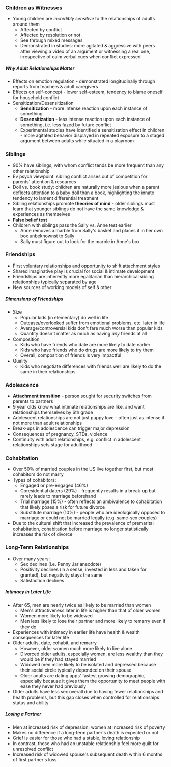 ### Children as Witnesses
* Young children are *incredibly sensitive* to the relationships of adults around them
	* Affected by conflict
	* Affected by resolution or not
	* See through mixed messages
	* Demonstrated in studies: more agitated & aggressive with peers after viewing a video of an argument or witnessing a real one, irrespective of calm verbal cues when conflict expressed

##### Why Adult Relationships Matter
* Effects on emotion regulation - demonstrated longitudinally through reports from teachers & adult caregivers
* Effects on self-concept - lower self-esteem, tendency to blame oneself for household conflict
* Sensitization/Desensitization
	* **Sensitization** - more intense reaction upon each instance of something
	* **Desensitization** - less intense reaction upon each instance of something, i.e. less fazed by future conflict
	* Experimental studies have identified a sensitization effect in children - more agitated behavior displayed in repeated exposure to a staged argument between adults while situated in a playroom

### Siblings
* 90% have siblings, with whom conflict tends be more frequent than any other relationship
* Ev psych viewpoint: sibling conflict arises out of competition for parents' attention & resources
* Doll vs. book study: children are naturally more jealous when a parent deflects attention to a baby doll than a book, highlighting the innate tendency to lament differential treatment
* Sibling relationships promote **theories of mind** - older siblings must learn that younger siblings do not have the same knowledge & experiences as themselves
* **False belief test**
* Children with siblings pass the Sally vs. Anne test earlier
	* Anne removes a marble from Sally's basket and places it in her own box unbeknownst to Sally
	* Sally must figure out to look for the marble in Anne's box

### Friendships
* First voluntary relationships and opportunity to shift attachment styles
* Shared imaginative play is crucial for social & intimate development
* Friendships are inherently more egalitarian than hierarchical sibling relationships typically separated by age
* New sources of working models of self & other

##### Dimensions of Friendships
* Size
	* Popular kids (in elementary) do well in life
	* Outcasts/overlooked suffer from emotional problems, etc. later in life
	* Average/controversial kids don't fare much worse than popular kids
	* Quantity doesn't matter as much as having *any* friends at all
* Composition
	* Kids who have friends who date are more likely to date earlier
	* Kids who have friends who do drugs are more likely to try them
	* Overall, composition of friends is very impactful
* Quality
	* Kids who negotiate differences with friends well are likely to do the same in their relationships

### Adolescence
* **Attachment transition** - person sought for security switches from parents to partners
* 9 year olds know what intimate relationships are like, and want relationships themselves by 6th grade
* Adolescent relationships are not just puppy love - often just as intense if not more than adult relationships
* Break-ups in adolescence can trigger major depression
* Consequences of pregnancy, STDs, violence
* Continuity with adult relationships, e.g. conflict in adolescent relationships sets stage for adulthood

### Cohabitation
* Over 50% of married couples in the US live together first, but most cohabitors do not marry
* Types of cohabitors:
	* Engaged or pre-engaged (46%)
	* Coresidential daters (29%) - frequently results in a break-up but rarely leads to marriage beforehand
	* Trial marriage (15%) - often reflects an ambivalence to cohabitation that likely poses a risk for future divorce
	* Substitute marriage (10%) - people who are ideologically opposed to marriage or could not be married legally (e.g. same-sex couples)
* Due to the cultural shift that increased the prevalence of premarital cohabitation, cohabitation before marriage no longer statistically increases the risk of divorce

### Long-Term Relationships
* Over many years:
	* Sex declines (i.e. Penny Jar anecdote)
	* Positivity declines (in a sense, invested in less and taken for granted), but negativity stays the same
	* Satisfaction declines

##### Intimacy in Later Life
* After 65, men are nearly twice as likely to be married than women
	* Men's attractiveness later in life is higher than that of older women
	* Women more likely to be widowed
	* Men less likely to lose their partner and more likely to remarry even if they do
* Experiences with intimacy in earlier life have health & wealth consequences for later life
* Older adults, date, cohabit, and remarry
	* However, older women much more likely to live alone
	* Divorced older adults, especially women, are less wealthy than they would be if they had stayed married
	* Widowed men more likely to be isolated and depressed because their social circle typically depended on their spouse
	* Older adults are dating apps' fastest growing demographic, especially because it gives them the opportunity to meet people with ease they never had previously
* Older adults have less sex overall due to having fewer relationships and health problems, but this gap closes when controlled for relationships status and ability

##### Losing a Partner
* Men at increased risk of depression; women at increased risk of poverty
* Makes no difference if a long-term partner's death is expected or not
* Grief is easier for those who had a stable, loving relationship
* In contrast, those who had an unstable relationship feel more guilt for unresolved conflict
* Increased risk of widowed spouse's subsequent death within 6 months of first partner's loss